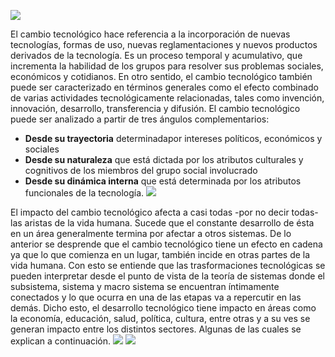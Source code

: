![](https://images.cooltext.com/5129082.png)

El cambio tecnológico hace referencia a la incorporación de nuevas tecnologías, formas de uso, nuevas reglamentaciones y nuevos productos derivados de la tecnología.
Es un proceso temporal y acumulativo, que incrementa la habilidad de los grupos para resolver sus problemas sociales, económicos y cotidianos.
En otro sentido, el cambio tecnológico también puede ser caracterizado en términos generales como el efecto combinado de varias actividades tecnológicamente relacionadas, tales como invención, innovación, desarrollo, transferencia y difusión.
El cambio tecnológico puede ser analizado a partir de tres ángulos complementarios: 
* __Desde su trayectoria__ determinadapor intereses políticos, económicos y sociales
* __Desde su naturaleza__ que está dictada por los atributos culturales y cognitivos de los miembros del grupo social involucrado
* __Desde su dinámica interna__ que está determinada por los atributos funcionales de la tecnología.
![](https://images.cooltext.com/5129085.png)

El impacto del cambio tecnológico afecta a casi todas -por no decir todas- las aristas de la vida humana. Sucede que el constante desarrollo de ésta en un área generalmente termina por afectar a otros sistemas.
De lo anterior se desprende que el cambio tecnológico tiene un efecto en cadena ya que lo que comienza en un lugar, también incide en otras partes de la vida humana. Con esto se entiende que las trasformaciones tecnológicas se pueden interpretar desde el punto de vista de la teoría de sistemas donde el subsistema, sistema y macro sistema se encuentran íntimamente conectados y lo que ocurra en una de las etapas va a repercutir en las demás.
Dicho esto, el desarrollo tecnológico tiene impacto en áreas como la economía, educación, salud, política, cultura, entre otras y a su ves se generan impacto entre los distintos sectores. Algunas de las cuales se explican a continuación.
![](https://okdiario.com/img/2017/02/17/descubrimientos-tecnologicos-mejores-620x349.jpg)
![](https://images.cooltext.com/5129095.png)

